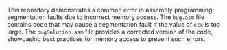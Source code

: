 This repository demonstrates a common error in assembly programming: segmentation faults due to incorrect memory access. The `bug.asm` file contains code that may cause a segmentation fault if the value of `ecx` is too large. The `bugSolution.asm` file provides a corrected version of the code, showcasing best practices for memory access to prevent such errors.